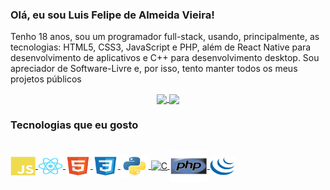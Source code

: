 ### Olá, eu sou Luis Felipe de Almeida Vieira!
<p>Tenho 18 anos, sou um programador full-stack, usando, principalmente, as tecnologias: HTML5, CSS3, JavaScript e PHP, além de React Native para desenvolvimento de aplicativos e C++ para desenvolvimento desktop. Sou apreciador de Software-Livre e, por isso, tento manter todos os meus projetos públicos</p>
<div align="center">
  <a href="https://github.com/ludovici-philippus">
  <img height="200px" align="center" src="https://github-readme-stats.vercel.app/api?username=ludovici-philippus&show_icons=true&theme=algolia&include_all_commits=true&count_private=true" />
  <img height="200px" align="center" src="https://github-readme-stats.vercel.app/api/top-langs/?username=ludovici-philippus&layout=compact&langs_count=16&theme=algolia"/>
  </a>
</div>
<h3>Tecnologias que eu gosto</h3>
<div style="display: inline-flex; align:"center""><br>
  <p align="center">
    <a href="https://github.com/ludovici-philippus">
      <img align="center" title="JavaScript" alt="JavaScript" height="30" width="40" src="https://raw.githubusercontent.com/devicons/devicon/master/icons/javascript/javascript-plain.svg">
      <img align="center" title="React" alt="React" height="30" width="40" src="https://raw.githubusercontent.com/devicons/devicon/master/icons/react/react-original.svg">
      <img align="center" title="HTML5" alt="HTML5" height="30" width="40" src="https://raw.githubusercontent.com/devicons/devicon/master/icons/html5/html5-original.svg">
      <img align="center" title="CSS3" alt="CSS3" height="30" width="40" src="https://raw.githubusercontent.com/devicons/devicon/master/icons/css3/css3-original.svg">
      <img align="center" title="Python" alt="Python" height="35" width="45" src="https://raw.githubusercontent.com/devicons/devicon/master/icons/python/python-original.svg">
      <img align="center" title="C" alt="C" height="30" width="40" src="https://raw.githubusercontent.com/devicons/devicon/master/icons/c++/c++-original.svg">
      <img align="center" title="PHP" alt="PHP" height="50" width="60" src="https://raw.githubusercontent.com/devicons/devicon/master/icons/php/php-original.svg">
      <img align="center" title="jQuery" alt="jQuery" height="30" width="40" src="https://raw.githubusercontent.com/devicons/devicon/master/icons/jquery/jquery-original.svg">
    </a>
  </p>
</div>

